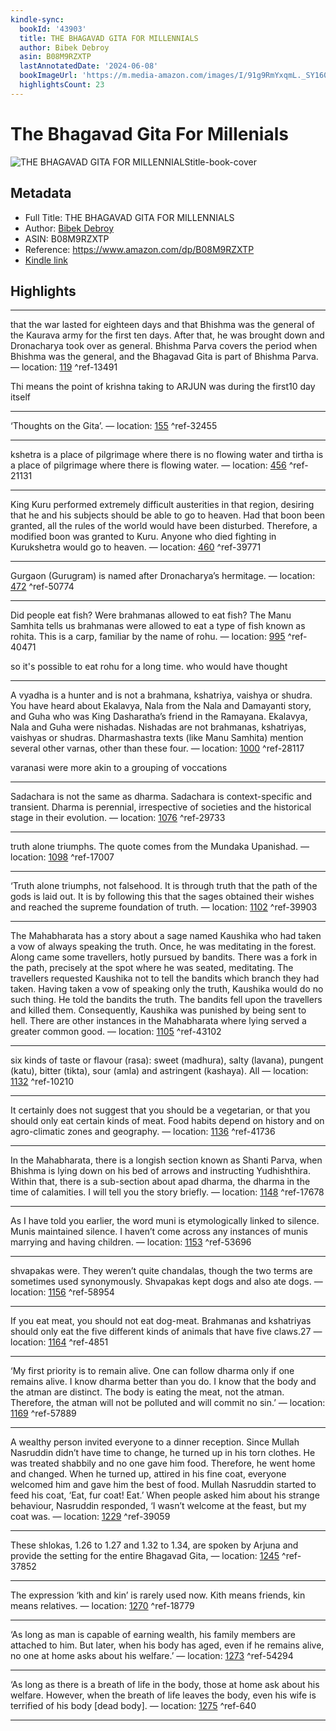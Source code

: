 ```yaml
---
kindle-sync:
  bookId: '43903'
  title: THE BHAGAVAD GITA FOR MILLENNIALS
  author: Bibek Debroy
  asin: B08M9RZXTP
  lastAnnotatedDate: '2024-06-08'
  bookImageUrl: 'https://m.media-amazon.com/images/I/91g9RmYxqmL._SY160.jpg'
  highlightsCount: 23
---
```


# The Bhagavad Gita For Millenials

![THE BHAGAVAD GITA FOR MILLENNIALStitle-book-cover](https://m.media-amazon.com/images/I/91g9RmYxqmL._SY160.jpg)

## Metadata
- Full Title: THE BHAGAVAD GITA FOR MILLENNIALS
- Author: [Bibek Debroy](https://www.amazon.comundefined)
- ASIN: B08M9RZXTP
- Reference: https://www.amazon.com/dp/B08M9RZXTP
- [Kindle link](kindle://book?action=open&asin=B08M9RZXTP)

## Highlights
---

that the war lasted for eighteen days and that Bhishma was the general of the Kaurava army for the first ten days. After that, he was brought down and Dronacharya took over as general. Bhishma Parva covers the period when Bhishma was the general, and the Bhagavad Gita is part of Bhishma Parva. — location: [119](kindle://book?action=open&asin=B08M9RZXTP&location=119) ^ref-13491

Thi means the point of krishna taking to ARJUN was during the first10 day itself

---
‘Thoughts on the Gita’. — location: [155](kindle://book?action=open&asin=B08M9RZXTP&location=155) ^ref-32455

---
kshetra is a place of pilgrimage where there is no flowing water and tirtha is a place of pilgrimage where there is flowing water. — location: [456](kindle://book?action=open&asin=B08M9RZXTP&location=456) ^ref-21131

---
King Kuru performed extremely difficult austerities in that region, desiring that he and his subjects should be able to go to heaven. Had that boon been granted, all the rules of the world would have been disturbed. Therefore, a modified boon was granted to Kuru. Anyone who died fighting in Kurukshetra would go to heaven. — location: [460](kindle://book?action=open&asin=B08M9RZXTP&location=460) ^ref-39771

---
Gurgaon (Gurugram) is named after Dronacharya’s hermitage. — location: [472](kindle://book?action=open&asin=B08M9RZXTP&location=472) ^ref-50774

---
Did people eat fish? Were brahmanas allowed to eat fish? The Manu Samhita tells us brahmanas were allowed to eat a type of fish known as rohita. This is a carp, familiar by the name of rohu. — location: [995](kindle://book?action=open&asin=B08M9RZXTP&location=995) ^ref-40471

so it's possible to eat rohu for a long time. who would have thought

---
A vyadha is a hunter and is not a brahmana, kshatriya, vaishya or shudra. You have heard about Ekalavya, Nala from the Nala and Damayanti story, and Guha who was King Dasharatha’s friend in the Ramayana. Ekalavya, Nala and Guha were nishadas. Nishadas are not brahmanas, kshatriyas, vaishyas or shudras. Dharmashastra texts (like Manu Samhita) mention several other varnas, other than these four. — location: [1000](kindle://book?action=open&asin=B08M9RZXTP&location=1000) ^ref-28117

varanasi were more akin to a grouping of voccations

---
Sadachara is not the same as dharma. Sadachara is context-specific and transient. Dharma is perennial, irrespective of societies and the historical stage in their evolution. — location: [1076](kindle://book?action=open&asin=B08M9RZXTP&location=1076) ^ref-29733

---
truth alone triumphs. The quote comes from the Mundaka Upanishad. — location: [1098](kindle://book?action=open&asin=B08M9RZXTP&location=1098) ^ref-17007

---
‘Truth alone triumphs, not falsehood. It is through truth that the path of the gods is laid out. It is by following this that the sages obtained their wishes and reached the supreme foundation of truth. — location: [1102](kindle://book?action=open&asin=B08M9RZXTP&location=1102) ^ref-39903

---
The Mahabharata has a story about a sage named Kaushika who had taken a vow of always speaking the truth. Once, he was meditating in the forest. Along came some travellers, hotly pursued by bandits. There was a fork in the path, precisely at the spot where he was seated, meditating. The travellers requested Kaushika not to tell the bandits which branch they had taken. Having taken a vow of speaking only the truth, Kaushika would do no such thing. He told the bandits the truth. The bandits fell upon the travellers and killed them. Consequently, Kaushika was punished by being sent to hell. There are other instances in the Mahabharata where lying served a greater common good. — location: [1105](kindle://book?action=open&asin=B08M9RZXTP&location=1105) ^ref-43102

---
six kinds of taste or flavour (rasa): sweet (madhura), salty (lavana), pungent (katu), bitter (tikta), sour (amla) and astringent (kashaya). All — location: [1132](kindle://book?action=open&asin=B08M9RZXTP&location=1132) ^ref-10210

---
It certainly does not suggest that you should be a vegetarian, or that you should only eat certain kinds of meat. Food habits depend on history and on agro-climatic zones and geography. — location: [1136](kindle://book?action=open&asin=B08M9RZXTP&location=1136) ^ref-41736

---
In the Mahabharata, there is a longish section known as Shanti Parva, when Bhishma is lying down on his bed of arrows and instructing Yudhishthira. Within that, there is a sub-section about apad dharma, the dharma in the time of calamities. I will tell you the story briefly. — location: [1148](kindle://book?action=open&asin=B08M9RZXTP&location=1148) ^ref-17678

---
As I have told you earlier, the word muni is etymologically linked to silence. Munis maintained silence. I haven’t come across any instances of munis marrying and having children. — location: [1153](kindle://book?action=open&asin=B08M9RZXTP&location=1153) ^ref-53696

---
shvapakas were. They weren’t quite chandalas, though the two terms are sometimes used synonymously. Shvapakas kept dogs and also ate dogs. — location: [1156](kindle://book?action=open&asin=B08M9RZXTP&location=1156) ^ref-58954

---
If you eat meat, you should not eat dog-meat. Brahmanas and kshatriyas should only eat the five different kinds of animals that have five claws.27 — location: [1164](kindle://book?action=open&asin=B08M9RZXTP&location=1164) ^ref-4851

---
‘My first priority is to remain alive. One can follow dharma only if one remains alive. I know dharma better than you do. I know that the body and the atman are distinct. The body is eating the meat, not the atman. Therefore, the atman will not be polluted and will commit no sin.’ — location: [1169](kindle://book?action=open&asin=B08M9RZXTP&location=1169) ^ref-57889

---
A wealthy person invited everyone to a dinner reception. Since Mullah Nasruddin didn’t have time to change, he turned up in his torn clothes. He was treated shabbily and no one gave him food. Therefore, he went home and changed. When he turned up, attired in his fine coat, everyone welcomed him and gave him the best of food. Mullah Nasruddin started to feed his coat, ‘Eat, fur coat! Eat.’ When people asked him about his strange behaviour, Nasruddin responded, ‘I wasn’t welcome at the feast, but my coat was. — location: [1229](kindle://book?action=open&asin=B08M9RZXTP&location=1229) ^ref-39059

---
These shlokas, 1.26 to 1.27 and 1.32 to 1.34, are spoken by Arjuna and provide the setting for the entire Bhagavad Gita, — location: [1245](kindle://book?action=open&asin=B08M9RZXTP&location=1245) ^ref-37852

---
The expression ‘kith and kin’ is rarely used now. Kith means friends, kin means relatives. — location: [1270](kindle://book?action=open&asin=B08M9RZXTP&location=1270) ^ref-18779

---
‘As long as man is capable of earning wealth, his family members are attached to him. But later, when his body has aged, even if he remains alive, no one at home asks about his welfare.’ — location: [1273](kindle://book?action=open&asin=B08M9RZXTP&location=1273) ^ref-54294

---
‘As long as there is a breath of life in the body, those at home ask about his welfare. However, when the breath of life leaves the body, even his wife is terrified of his body [dead body]. — location: [1275](kindle://book?action=open&asin=B08M9RZXTP&location=1275) ^ref-640

---
